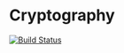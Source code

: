 # Cryptography

[![Build Status](https://travis-ci.org/pharo-contributions/Cryptography.svg?branch=master)](https://travis-ci.org/pharo-contributions/Cryptography)
